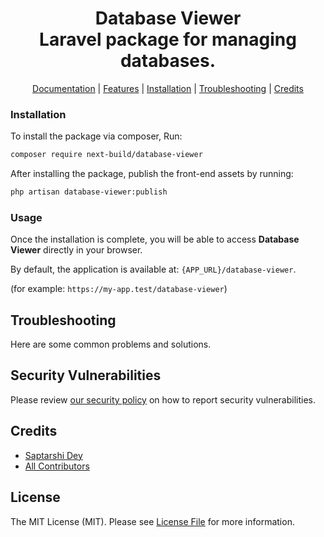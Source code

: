 <div align="center">
    <p>
        <h1>Database Viewer<br/>Laravel package for managing databases.</h1>
    </p>
</div>

<p align="center">
    <a href="#">Documentation</a> |
    <a href="#features">Features</a> |
    <a href="#installation">Installation</a> |
    <a href="#troubleshooting">Troubleshooting</a> |
    <a href="#credits">Credits</a>
</p>

### Installation

To install the package via composer, Run:

```bash
composer require next-build/database-viewer
```

After installing the package, publish the front-end assets by running:

```bash
php artisan database-viewer:publish
```

### Usage

Once the installation is complete, you will be able to access **Database Viewer** directly in your browser.

By default, the application is available at: `{APP_URL}/database-viewer`.

(for example: `https://my-app.test/database-viewer`)

## Troubleshooting

Here are some common problems and solutions.

## Security Vulnerabilities

Please review [our security policy](../../security/policy) on how to report security vulnerabilities.

## Credits

- [Saptarshi Dey](https://github.com/SaptarshiDy)
- [All Contributors](../../contributors)

## License

The MIT License (MIT). Please see [License File](LICENSE.md) for more information.


